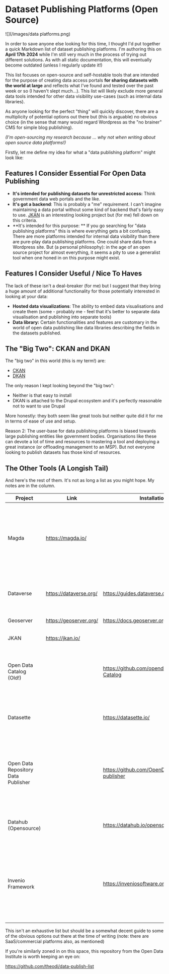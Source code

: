 # Dataset Publishing Platforms (Open Source)

![](/images/data platforms.png)

In order to save anyone else looking for this time, I thought I'd put together a quick Markdown list of dataset publishing platforms. I'm authoring this on **April 17th 2024** while I'm still very much in the process of trying out different solutions. As with all static documentation, this will eventually become outdated (unless I regularly update it!)

This list focuses on open-source and self-hostable tools that are intended for the purpose of creating data access portals **for sharing datasets with the world at large** and reflects what I've found and tested over the past week or so (I haven't slept much...). This list will likely exclude more general data tools intended for other data visibility use-cases (such as internal data libraries).

As anyone looking for the perfect "thing" will quickly discover, there are a multiplicity of potential options out there but (this is arguable) no obvious choice (in the sense that many would regard Wordpress as the "no brainer" CMS for simple blog publishing).

*(I'm open-sourcing my research because ... why not when writing about open source data platforms!)*

Firstly, let me define my idea for what a "data publishing platform" might look like:

## **Features I Consider Essential** For Open Data Publishing 

- **It's intended for publishing datasets for unrestricted access:** Think government data web portals and the like. 
- **It's got a backend**: This is probably a "me" requirement. I can't imagine maintaining a data portal without some kind of backend that's fairly easy to use. [JKAN](https://jkan.io/) is an interesting looking project but (for me) fell down on this criteria.
- **It's intended for this purpose: ** If you go searching for "data publishing platforms" this is where everything gets a bit confusing. There are more platforms intended for internal data visibility than there are pure-play data publishing platforms. One could share data from a Wordpress site. But (a personal philosophy): in the age of an open source project for almost everything, it seems a pity to use a generalist tool when one honed in on this purpose might exist.

## **Features I Consider Useful** / Nice To Haves

The lack of these isn't a deal-breaker (for me) but I suggest that they bring a huge amount of additional functionality for those potentially interested in looking at your data:

- **Hosted data visualizations**: The ability to embed data visualisations and create them (some - probably me - feel that it's better to separate data visualisation and publishing into separate tools)
- **Data library:** Certain functionalities and features are customary in the world of open data publishing like data libraries describing the fields in the datasets published.

## The "Big Two": CKAN and DKAN

The "big two" in this world (this is my term!) are:

- [CKAN](https://ckan.org/)
- [DKAN](https://www.drupal.org/project/dkan)

The only reason I kept looking beyond the "big two":

- Neither is that easy to install 
- DKAN is attached to the Drupal ecosystem and it's perfectly reasonable not to want to use Drupal

More honestly: they both seem like great tools but neither quite did it for me in terms of ease of use and setup. 

Reason 2: The user-base for data publishing platforms is biased towards large publishing entities like government bodies. Organisations like these can devote a lot of time and resources to mastering a tool and deploying a great instance (or offloading management to an MSP). But not everyone looking to publish datasets has those kind of resources. 

## The Other Tools (A Longish Tail)

And here's the rest of them. It's not as long a list as you might hope. My notes are in the column.

| Project                             | Link                   | Installation Guide                                   | Notes                                                        |
| ----------------------------------- | ---------------------- | ---------------------------------------------------- | ------------------------------------------------------------ |
| Magda                               | https://magda.io/      |                                                      | Seems like a nice platform and they mention one deployment that used the tool specifically for open access data publishing. The dealbreaker for me was that the preferred installation method seemed to involve Terraform/Helm/Kubernetes. If that doesn't phase you, worth checking out. |
| Dataverse                           | https://dataverse.org/ | https://guides.dataverse.org/en/latest/              | Nice looking project intended for creating open source research data publishing libraries (not quite what I had in mind but ... close) |
| Geoserver                           | https://geoserver.org/ | https://docs.geoserver.org/                          | Specifically for sharing geospatial data                     |
| JKAN                                | https://jkan.io/       |                                                      | No backend. Seems to be intended more as a proof of concept engine. |
| Open Data Catalog (Old!)            |                        | https://github.com/opendataphilly/Open-Data-Catalog  | Seemed like a promising initiative but (at the time of writing) there have been no commits in more than a decade. Use very old unmaintained software at your own peril! |
| Datasette                           |                        | https://datasette.io/                                | Very much worth checking out! This platform seems to be picking up momentum. It's specifically intended for sharing and visualising data with a data journalism audience. |
| Open Data Repository Data Publisher |                        | https://github.com/OpenDataRepository/data-publisher | "The Open Data Repository's Data Publisher aims to create a simple tool for publishing data to the web. The project will allow non-technical users to design web layouts and their underlying database structures through a web-based, intuitive interface." |
| Datahub (Opensource)                |                        | https://datahub.io/opensource                        | Will update details if I can get them. The link on their site didn't work so I didn't check further. Looks to be the open source branch of a commercial offering. |
| Invenio Framework                   |                        | https://inveniosoftware.org/products/framework/      | If you want to play with the big boys, this might be the tool for you. I tried and failed to get this running on a VPS (you're telling me that my Digital Ocean droplet wasn't good enough to host something built by CERN!?). This looks like a powerful platform worth considering if you have the ability to configure it. |



This isn't an exhaustive list but should be a somewhat decent guide to some of the obvious options out there at the time of writing (note: there are SaaS/commercial platforms also, as mentioned)

If you're similarly zoned in on this space, this repository from the Open Data Institute is worth keeping an eye on:

https://github.com/theodi/data-publish-list

